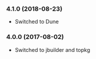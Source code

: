 ### 4.1.0 (2018-08-23)

  * Switched to Dune


### 4.0.0 (2017-08-02)

  * Switched to jbuilder and topkg
